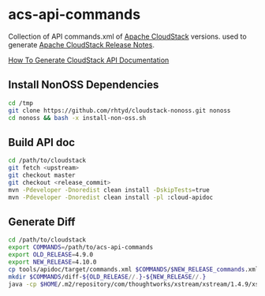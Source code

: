 acs-api-commands
================

Collection of API commands.xml of [Apache CloudStack](http://cloudstack.apache.org/) versions. used to generate
[Apache CloudStack Release Notes](http://docs.cloudstack.apache.org/projects/cloudstack-release-notes).

[How To Generate CloudStack API Documentation](https://cwiki.apache.org/confluence/display/CLOUDSTACK/How+To+Generate+CloudStack+API+Documentation)


Install NonOSS Dependencies
---------------------------

```bash
cd /tmp
git clone https://github.com/rhtyd/cloudstack-nonoss.git nonoss
cd nonoss && bash -x install-non-oss.sh
```

Build API doc
-------------

```bash
cd /path/to/cloudstack
git fetch <upstream>
git checkout master
git checkout <release_commit>
mvn -Pdeveloper -Dnoredist clean install -DskipTests=true
mvn -Pdeveloper -Dnoredist clean install -pl :cloud-apidoc
```

Generate Diff
-------------

```bash
cd /path/to/cloudstack
export COMMANDS=/path/to/acs-api-commands
export OLD_RELEASE=4.9.0
export NEW_RELEASE=4.10.0
cp tools/apidoc/target/commands.xml $COMMANDS/$NEW_RELEASE_commands.xml
mkdir $COMMANDS/diff-${OLD_RELEASE//.}-${NEW_RELEASE//.}
java -cp $HOME/.m2/repository/com/thoughtworks/xstream/xstream/1.4.9/xstream-1.4.9.jar:$HOME/.m2/repository/com/google/code/gson/gson/1.7.2/gson-1.7.2.jar:server/target/classes com.cloud.api.doc.ApiXmlDocReader -old $COMMANDS/$OLD_RELEASE_commands.xml -new $COMMANDS/$NEW_RELEASE_commands.xml -d $COMMANDS/diff-${OLD_RELEASE//.}-${NEW_RELEASE//.}
```

